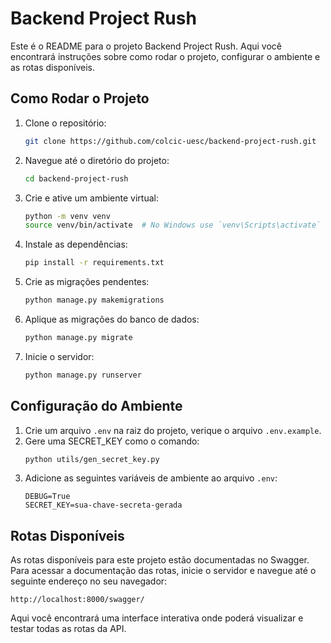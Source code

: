 # Backend Project Rush
Este é o README para o projeto Backend Project Rush. Aqui você encontrará instruções sobre como rodar o projeto, configurar o ambiente e as rotas disponíveis.

## Como Rodar o Projeto

1. Clone o repositório:
    ```sh
    git clone https://github.com/colcic-uesc/backend-project-rush.git
    ```
2. Navegue até o diretório do projeto:
    ```sh
    cd backend-project-rush
    ```
3. Crie e ative um ambiente virtual:
    ```sh
    python -m venv venv
    source venv/bin/activate  # No Windows use `venv\Scripts\activate`
    ```
4. Instale as dependências:
    ```sh
    pip install -r requirements.txt
    ```
5. Crie as migrações pendentes:
    ```sh
    python manage.py makemigrations
    ```
6. Aplique as migrações do banco de dados:
    ```sh
    python manage.py migrate
    ```
7. Inicie o servidor:
    ```sh
    python manage.py runserver
    ```

## Configuração do Ambiente

1. Crie um arquivo `.env` na raiz do projeto, verique o arquivo `.env.example`.
2. Gere uma SECRET_KEY como o comando:
    ```sh
    python utils/gen_secret_key.py
    ```
3. Adicione as seguintes variáveis de ambiente ao arquivo `.env`:
    ```env
    DEBUG=True
    SECRET_KEY=sua-chave-secreta-gerada
    ```

## Rotas Disponíveis

As rotas disponíveis para este projeto estão documentadas no Swagger. Para acessar a documentação das rotas, inicie o servidor e navegue até o seguinte endereço no seu navegador:

```
http://localhost:8000/swagger/
```

Aqui você encontrará uma interface interativa onde poderá visualizar e testar todas as rotas da API.
